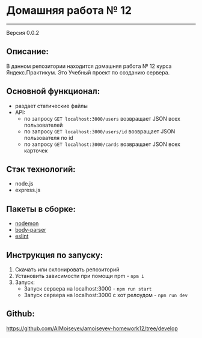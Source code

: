 # Домашняя работа № 12
***
Версия 0.0.2

## Описание:
В данном репозитории находится домашняя работа № 12 курса Яндекс.Практикум. Это Учебный проект по созданию сервера.

## Основной функционал: 
- раздает статические файлы
- API:
  - по запросу `GET localhost:3000/users` 
  возвращает JSON всех пользователей
  - по запросу `GET localhost:3000/users/id` 
  возвращает JSON пользователя по id
  - по запросу `GET localhost:3000/cards` 
      возвращает JSON всех карточек

## Стэк технологий:
- node.js
- express.js

## Пакеты в сборке:
- [nodemon](https://www.npmjs.com/package/nodemon)
- [body-parser](https://www.npmjs.com/package/body-parser)
- [eslint](https://www.npmjs.com/package/eslint)


## Инструкция по запуску:
1. Скачать или склонировать репозиторий
2. Установить зависимости при помощи npm - `npm i`
3. Запуск:
    - Запуск сервера на localhost:3000 - `npm run start`
    - Запуск сервера на localhost:3000 с хот релоудом - `npm run dev`

## Github:
https://github.com/AIMoiseyev/amoiseyev-homework12/tree/develop


